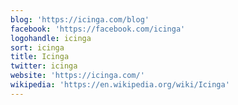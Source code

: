 ```yaml
---
blog: 'https://icinga.com/blog'
facebook: 'https://facebook.com/icinga'
logohandle: icinga
sort: icinga
title: Icinga
twitter: icinga
website: 'https://icinga.com/'
wikipedia: 'https://en.wikipedia.org/wiki/Icinga'
---
```

